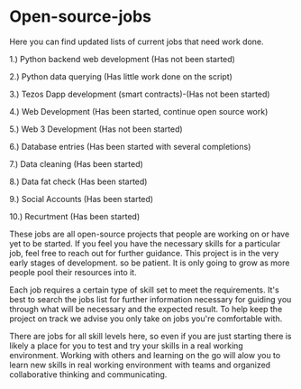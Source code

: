 # Open-source-jobs
Here you can find updated lists of current jobs that need work done. 

1.) Python backend web development (Has not been started)

2.) Python data querying (Has little work done on the script)

3.) Tezos Dapp development (smart contracts)-(Has not been started)

4.) Web Development (Has been started, continue open source work)

5.) Web 3 Development (Has not been started)

6.) Database entries (Has been started with several completions)

7.) Data cleaning (Has been started)

8.) Data fat check (Has been started)

9.) Social Accounts (Has been started)

10.) Recurtment (Has been started)

These jobs are all open-source projects that people are working on or have yet to be started. If you feel you have the necessary skills for a particular job, feel free to reach out for further guidance. 
This project is in the very early stages of development. so be patient. It is only going to grow as more people pool their resources into it.

Each job requires a certain type of skill set to meet the requirements. It's best to search the jobs list for further information necessary for guiding you through what will be necessary and the expected result. To help keep the project on track we advise you only take on jobs you're comfortable with. 

There are jobs for all skill levels here, so even if you are just starting there is likely a place for you to test and try your skills in a real working environment. Working with others and learning on the go will alow you to learn new skills in real working environment with teams and organized collaborative thinking and communicating.








